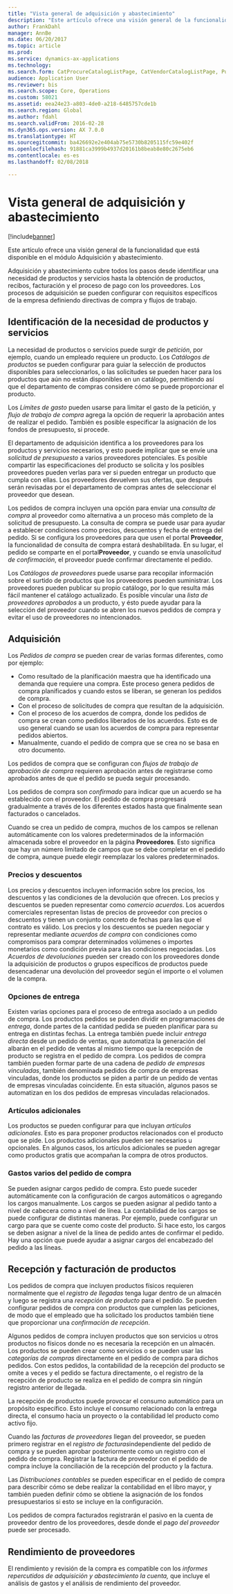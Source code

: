 ```yaml
---
title: "Vista general de adquisición y abastecimiento"
description: "Este artículo ofrece una visión general de la funcionalidad que está disponible en el módulo Adquisición y abastecimiento."
author: FrankDahl
manager: AnnBe
ms.date: 06/20/2017
ms.topic: article
ms.prod: 
ms.service: dynamics-ax-applications
ms.technology: 
ms.search.form: CatProcureCatalogListPage, CatVendorCatalogListPage, PurchTable
audience: Application User
ms.reviewer: bis
ms.search.scope: Core, Operations
ms.custom: 58021
ms.assetid: eea24e23-a803-4de0-a218-6485757cde1b
ms.search.region: Global
ms.author: fdahl
ms.search.validFrom: 2016-02-28
ms.dyn365.ops.version: AX 7.0.0
ms.translationtype: HT
ms.sourcegitcommit: ba426692e2e404ab75e5730b8205115fc59e402f
ms.openlocfilehash: 91881ca3999b4937d20161b8beab8e80c2675eb6
ms.contentlocale: es-es
ms.lasthandoff: 02/08/2018

---
```


# <a name="procurement-and-sourcing-overview"></a>Vista general de adquisición y abastecimiento

[!include[banner](../includes/banner.md)]


Este artículo ofrece una visión general de la funcionalidad que está disponible en el módulo Adquisición y abastecimiento.

Adquisición y abastecimiento cubre todos los pasos desde identificar una necesidad de productos y servicios hasta la obtención de productos, recibos, facturación y el proceso de pago con los proveedores. Los procesos de adquisición se pueden configurar con requisitos específicos de la empresa definiendo directivas de compra y flujos de trabajo.

## <a name="identifying-a-need-for-product-and-services"></a>Identificación de la necesidad de productos y servicios
La necesidad de productos o servicios puede surgir de *petición*, por ejemplo, cuando un empleado requiere un producto. Los *Catálogos de productos* se pueden configurar para guiar la selección de productos disponibles para seleccionarlos, o las solicitudes se pueden hacer para los productos que aún no están disponibles en un catálogo, permitiendo así que el departamento de compras considere cómo se puede proporcionar el producto.  

Los *Límites de gasto* pueden usarse para limitar el gasto de la petición, y *flujo de trabajo de compra* agrega la opción de requerir la aprobación antes de realizar el pedido. También es posible especificar la asignación de los fondos de presupuesto, si procede.  
  
El departamento de adquisición identifica a los proveedores para los productos y servicios necesarios, y esto puede implicar que se envíe una *solicitud de presupuesto* a varios proveedores potenciales. Es posible compartir las especificaciones del producto se solicita y los posibles proveedores pueden verlas para ver si pueden entregar un producto que cumpla con ellas. Los proveedores devuelven sus ofertas, que después serán revisadas por el departamento de compras antes de seleccionar el proveedor que desean.  

Los pedidos de compra incluyen una opción para enviar una *consulta de compra* al proveedor como alternativa a un proceso más completo de la solicitud de presupuesto. La consulta de compra se puede usar para ayudar a establecer condiciones como precios, descuentos y fecha de entrega del pedido. Si se configura los proveedores para que usen el portal **Proveedor**, la funcionalidad de consulta de compra estará deshabilitada. En su lugar, el pedido se comparte en el portal**Proveedor**, y cuando se envía una*solicitud de confirmación*, el proveedor puede confirmar directamente el pedido.  

Los *Catálogos de proveedores* puede usarse para recopilar información sobre el surtido de productos que los proveedores pueden suministrar. Los proveedores pueden publicar su propio catálogo, por lo que resulta más fácil mantener el catálogo actualizado. Es posible vincular una *lista de proveedores aprobados* a un producto, y ésto puede ayudar para la selección del proveedor cuando se abren los nuevos pedidos de compra y evitar el uso de proveedores no intencionados.

## <a name="procurement"></a>Adquisición
Los *Pedidos de compra* se pueden crear de varias formas diferentes, como por ejemplo:

-   Como resultado de la planificación maestra que ha identificado una demanda que requiere una compra. Este proceso genera pedidos de compra planificados y cuando estos se liberan, se generan los pedidos de compra.
-   Con el proceso de solicitudes de compra que resultan de la adquisición.
-   Con el proceso de los acuerdos de compra, donde los pedidos de compra se crean como pedidos liberados de los acuerdos. Esto es de uso general cuando se usan los acuerdos de compra para representar pedidos abiertos.
-   Manualmente, cuando el pedido de compra que se crea no se basa en otro documento.

Los pedidos de compra que se configuran con *flujos de trabajo de aprobación de compra* requieren aprobación antes de registrarse como aprobados antes de que el pedido se pueda seguir procesando.  

Los pedidos de compra son *confirmado* para indicar que un acuerdo se ha establecido con el proveedor. El pedido de compra progresará gradualmente a través de los diferentes estados hasta que finalmente sean facturados o cancelados.  

Cuando se crea un pedido de compra, muchos de los campos se rellenan automáticamente con los valores predeterminados de la información almacenada sobre el proveedor en la página **Proveedores**. Esto significa que hay un número limitado de campos que se debe completar en el pedido de compra, aunque puede elegir reemplazar los valores predeterminados.

### <a name="prices-and-discounts"></a>Precios y descuentos

Los precios y descuentos incluyen información sobre los precios, los descuentos y las condiciones de la devolución que ofrecen. Los precios y descuentos se pueden representar como *comercio* *acuerdos*. Los acuerdos comerciales representan listas de precios de proveedor con precios o descuentos y tienen un conjunto concreto de fechas para las que el contrato es válido. Los precios y los descuentos se pueden negociar y representar mediante *acuerdos de compra* con condiciones como compromisos para comprar determinados volúmenes o importes monetarios como condición previa para las condiciones negociadas. Los *Acuerdos de devoluciones* pueden ser creado con los proveedores donde la adquisición de productos o grupos específicos de productos puede desencadenar una devolución del proveedor según el importe o el volumen de la compra.

### <a name="delivery-options"></a>Opciones de entrega

Existen varias opciones para el proceso de entrega asociado a un pedido de compra. Los productos pedidos se pueden dividir en programaciones de *entrega*, donde partes de la cantidad pedida se pueden planificar para su entrega en distintas fechas. La entrega también puede incluir *entrega directa* desde un pedido de ventas, que automatiza la generación del albarán en el pedido de ventas al mismo tiempo que la recepción de producto se registra en el pedido de compra. Los pedidos de compra también pueden formar parte de una cadena de *pedido de empresas vinculadas*, también denominada pedidos de compra de empresas vinculadas, donde los productos se piden a partir de un pedido de ventas de empresas vinculadas coincidente. En esta situación, algunos pasos se automatizan en los dos pedidos de empresas vinculadas relacionados.

### <a name="supplementary-items"></a>Artículos adicionales

Los productos se pueden configurar para que incluyan *artículos adicionales*. Esto es para proponer productos relacionados con el producto que se pide. Los productos adicionales pueden ser necesarios u opcionales. En algunos casos, los artículos adicionales se pueden agregar como productos gratis que acompañan la compra de otros productos.

### <a name="purchase-order-charges"></a>Gastos varios del pedido de compra

Se pueden asignar cargos pedido de compra. Esto puede suceder automáticamente con la configuración de cargos automáticos o agregando los cargos manualmente. Los cargos se pueden asignar al pedido tanto a nivel de cabecera como a nivel de línea. La contabilidad de los cargos se puede configurar de distintas maneras. Por ejemplo, puede configurar un cargo para que se cuente como coste del producto. Si hace esto, los cargos se deben asignar a nivel de la línea de pedido antes de confirmar el pedido. Hay una opción que puede ayudar a asignar cargos del encabezado del pedido a las líneas.

## <a name="product-receipt-and-invoicing"></a>Recepción y facturación de productos
Los pedidos de compra que incluyen productos físicos requieren normalmente que el *registro de llegadas* tenga lugar dentro de un almacén y luego se registra una *recepción de producto* para el pedido. Se pueden configurar pedidos de compra con productos que cumplen las peticiones, de modo que el empleado que ha solicitado los productos también tiene que proporcionar una *confirmación de recepción*.  

Algunos pedidos de compra incluyen productos que son servicios u otros productos no físicos donde no es necesaria la recepción en un almacén. Los productos se pueden crear como servicios o se pueden usar las *categorías de compras* directamente en el pedido de compra para dichos pedidos. Con estos pedidos, la contabilidad de la recepción del producto se omite a veces y el pedido se factura directamente, o el registro de la recepción de producto se realiza en el pedido de compra sin ningún registro anterior de llegada.  

La recepción de productos puede provocar el consumo automático para un propósito específico. Esto incluye el consumo relacionado con la entrega directa, el consumo hacia un proyecto o la contabilidad lel producto como activo fijo.  

Cuando las *facturas de proveedores* llegan del proveedor, se pueden primero registrar en el *registro de facturas*independiente del pedido de compra y se pueden aprobar posteriormente como un registro con el pedido de compra. Registrar la factura de proveedor con el pedido de compra incluye la conciliación de la recepción del producto y la factura.  

Las *Distribuciones contables* se pueden especificar en el pedido de compra para describir cómo se debe realizar la contabilidad en el libro mayor, y también pueden definir cómo se obtiene la asignación de los fondos presupuestarios si esto se incluye en la configuración.  

Los pedidos de compra facturados registrarán el pasivo en la cuenta de proveedor dentro de los proveedores, desde donde el *p*a*go del proveedor* puede ser procesado.

## <a name="vendor-performance"></a>Rendimiento de proveedores
El rendimiento y revisión de la compra es compatible con los *informes repercutidos de adquisición y abastecimiento la cuenta,* que incluye el análisis de gastos y el análisis de rendimiento del proveedor.




